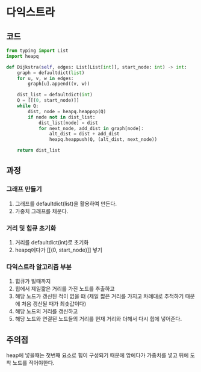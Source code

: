 # 다익스트라

## 코드

```py
from typing import List
import heapq

def Dijkstra(self, edges: List[List[int]], start_node: int) -> int:
    graph = defaultdict(list)
    for u, v, w in edges:
        graph[u].append((v, w))

    dist_list = defaultdict(int)
    Q = [[(0, start_node)]]
    while Q:
        dist, node = heapq.heappop(Q)
        if node not in dist_list:
            dist_list[node] = dist
            for next_node, add_dist in graph[node]:
                alt_dist = dist + add_dist
                heapq.heappush(Q, (alt_dist, next_node))

    return dist_list
```

## 과정

### 그래프 만들기

1. 그래프를 defaultdict(list)을 활용하여 만든다.
2. 가중치 그래프를 채운다.

### 거리 및 힙큐 초기화

1. 거리를 defaultdict(int)로 초기화
2. heapq에다가 [[(0, start_node)]] 넣기

### 다익스트라 알고리즘 부분

1. 힙큐가 빌때까지
2. 힙에서 제일짧은 거리를 가진 노드를 추출하고
3. 해당 노드가 갱신된 적이 없을 떄
   (제일 짧은 거리를 가지고 차례대로 추적하기 때문에 처음 갱신될 때가 최솟값이다)
4. 해당 노드의 거리를 갱신하고
5. 해당 노드와 연결된 노드들의 거리를 현재 거리와 더해서 다시 힙에 넣어준다.

## 주의점

heap에 넣을때는 첫번째 요소로 힙이 구성되기 때문에 앞에다가 가중치를 넣고 뒤에 도착 노드를 적어야한다.
